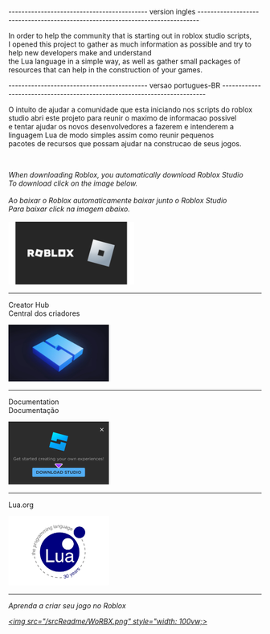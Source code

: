 -------------------------------------------  version ingles  ------------------------------------------------------------------------------
<p>
  In order to help the community that is starting out in roblox studio scripts, <br>I opened this project to gather as much information as possible and try to help new developers make and understand<br> the Lua language in a simple way, as well as gather small packages of resources that can help in the construction of your games.
</p>
-------------------------------------------  versao portugues-BR  -------------------------------------------------------------------------
<p>
  O intuito de ajudar a comunidade que esta iniciando nos scripts do roblox studio abri este projeto para reunir  o maximo de informacao possivel<br> e tentar ajudar os novos desenvolvedores a fazerem e intenderem a linguagem Lua de modo simples assim como reunir pequenos<br> pacotes de recursos que possam ajudar na construcao de seus jogos.
</p><br>


<i>When downloading Roblox, you automatically download Roblox Studio<br>To download click on the image below.</i><br><br>
<i>Ao baixar o Roblox automaticamente baixar junto o Roblox Studio<br>Para baixar click na imagem abaixo.</i><br><br>
<a href="https://www.roblox.com/download" target="_blank"><img src="/srcReadme/LogoRoblox.png" style="width: 250px;" ></a>
<hr>

<p>
  Creator Hub<br>
  Central dos criadores
</P>
  <a href="https://create.roblox.com/" target="_blank" ><img src="/srcReadme/script-roblox-studio.jpeg" style="width: 200px;"></a>
<hr>

<p>
  Documentation<br>
  Documentação
</p>
 <a href="https://create.roblox.com/docs/pt-br" target="_blank"><img src="/srcReadme/RobloxStudio.png" style="width: 200px;"></a>
<hr>

<p>
  Lua.org
</p>
<a href="https://lua.org/" target="_blank"><img src="/srcReadme/LogoLua-1.png" style="width: 200px;"></a>
<hr>

<i> Aprenda a criar seu jogo no Roblox<i><br>

<a href="https://www.youtube.com/@worbx"><img src="/srcReadme/WoRBX.png" style="width: 100vw;></a>